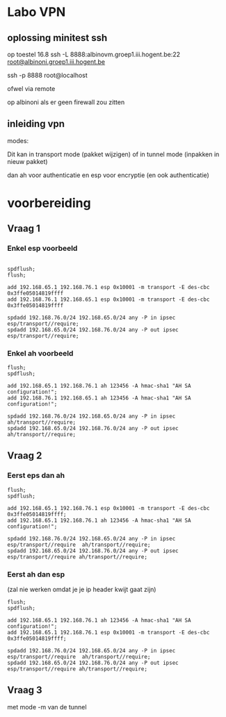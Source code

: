 # Labo VPN

## oplossing minitest ssh

op toestel 16.8
ssh -L 8888:albinovm.groep1.iii.hogent.be:22 root@albinoni.groep1.iii.hogent.be

ssh -p 8888 root@localhost

ofwel via remote

op albinoni als er geen firewall zou zitten

## inleiding vpn

modes:

Dit kan in transport mode (pakket wijzigen)
of in tunnel mode (inpakken in nieuw pakket)

dan ah voor authenticatie en esp voor encryptie (en ook authenticatie)





# voorbereiding
## Vraag 1

### Enkel esp voorbeeld 

```

spdflush;
flush;

add 192.168.65.1 192.168.76.1 esp 0x10001 -m transport -E des-cbc 0x3ffe05014819ffff
add 192.168.76.1 192.168.65.1 esp 0x10001 -m transport -E des-cbc 0x3ffe05014819ffff

spdadd 192.168.76.0/24 192.168.65.0/24 any -P in ipsec esp/transport//require;
spdadd 192.168.65.0/24 192.168.76.0/24 any -P out ipsec esp/transport//require;

```

### Enkel ah voorbeeld


```
flush;
spdflush;

add 192.168.65.1 192.168.76.1 ah 123456 -A hmac-sha1 "AH SA configuration!";
add 192.168.76.1 192.168.65.1 ah 123456 -A hmac-sha1 "AH SA configuration!";

spdadd 192.168.76.0/24 192.168.65.0/24 any -P in ipsec ah/transport//require;
spdadd 192.168.65.0/24 192.168.76.0/24 any -P out ipsec ah/transport//require;

```


## Vraag 2

### Eerst eps dan ah

```
flush;
spdflush;

add 192.168.65.1 192.168.76.1 esp 0x10001 -m transport -E des-cbc 0x3ffe05014819ffff;
add 192.168.65.1 192.168.76.1 ah 123456 -A hmac-sha1 "AH SA configuration!";

spdadd 192.168.76.0/24 192.168.65.0/24 any -P in ipsec esp/transport//require  ah/transport//require;
spdadd 192.168.65.0/24 192.168.76.0/24 any -P out ipsec esp/transport//require ah/transport//require;
```

### Eerst ah dan esp
(zal nie werken omdat je je ip header kwijt gaat zijn)


```
flush;
spdflush;

add 192.168.65.1 192.168.76.1 ah 123456 -A hmac-sha1 "AH SA configuration!";
add 192.168.65.1 192.168.76.1 esp 0x10001 -m transport -E des-cbc 0x3ffe05014819ffff;

spdadd 192.168.76.0/24 192.168.65.0/24 any -P in ipsec esp/transport//require  ah/transport//require;
spdadd 192.168.65.0/24 192.168.76.0/24 any -P out ipsec esp/transport//require ah/transport//require;
```


## Vraag 3

met mode -m van de tunnel